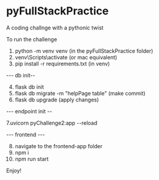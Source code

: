 # pyFullStackPractice
A coding challnge with a pythonic twist

To run the challenge

1. python -m venv venv (in the pyFullStackPractice folder)
2. venv\Scripts\activate (or mac equivalent)
3. pip install -r requirements.txt (in venv)

--- db init--

4. flask db init
5. flask db migrate -m "helpPage table" (make commit)
6. flask db upgrade (apply changes)

--- endpoint init --

7.uvicorn pyChallenge2:app --reload

--- frontend ---

8. navigate to the frontend-app folder
9. npm i
10. npm run start 

Enjoy!
